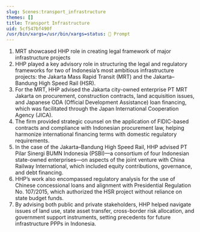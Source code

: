```yaml
---
slug: Scenes:transport_infrastructure
themes: []
title: Transport Infrastructure
uid: 5cf547bf490f
/usr/bin/xargs=/usr/bin/xargs=status: 💬 Prompt
---
```

1. MRT showcased HHP role in creating legal framework of major infrastructure projects
1. HHP played a key advisory role in structuring the legal and regulatory frameworks for two of Indonesia’s most ambitious infrastructure projects: the Jakarta Mass Rapid Transit (MRT) and the Jakarta–Bandung High Speed Rail (HSR).
2. For the MRT, HHP advised the Jakarta city-owned enterprise PT MRT Jakarta on procurement, construction contracts, land acquisition issues, and Japanese ODA (Official Development Assistance) loan financing, which was facilitated through the Japan International Cooperation Agency (JICA).
3. The firm provided strategic counsel on the application of FIDIC-based contracts and compliance with Indonesian procurement law, helping harmonize international financing terms with domestic regulatory requirements.
4. In the case of the Jakarta–Bandung High Speed Rail, HHP advised PT Pilar Sinergi BUMN Indonesia (PSBI)—a consortium of four Indonesian state-owned enterprises—on aspects of the joint venture with China Railway International, which included equity contributions, governance, and debt financing.
5. HHP’s work also encompassed regulatory analysis for the use of Chinese concessional loans and alignment with Presidential Regulation No. 107/2015, which authorized the HSR project without reliance on state budget funds.
6. By advising both public and private stakeholders, HHP helped navigate issues of land use, state asset transfer, cross-border risk allocation, and government support instruments, setting precedents for future infrastructure PPPs in Indonesia.
